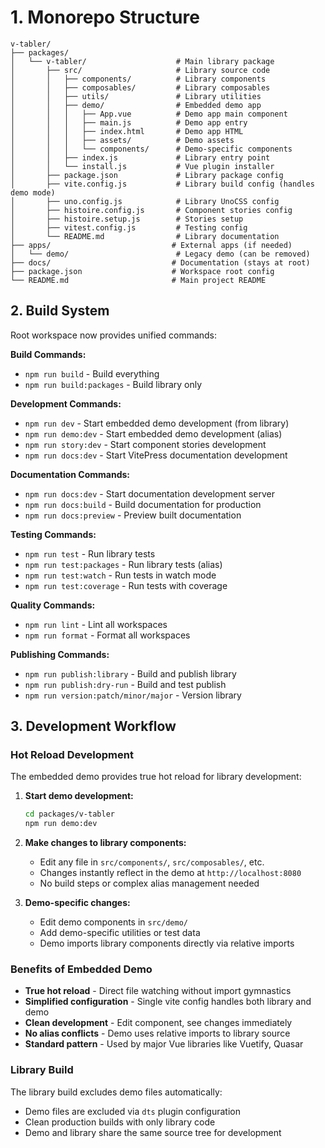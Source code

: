 
# 1. Monorepo Structure
```
v-tabler/
├── packages/
│   └── v-tabler/                    # Main library package
│       ├── src/                     # Library source code
│       │   ├── components/          # Library components
│       │   ├── composables/         # Library composables
│       │   ├── utils/               # Library utilities
│       │   ├── demo/                # Embedded demo app
│       │   │   ├── App.vue          # Demo app main component
│       │   │   ├── main.js          # Demo app entry
│       │   │   ├── index.html       # Demo app HTML
│       │   │   ├── assets/          # Demo assets
│       │   │   └── components/      # Demo-specific components
│       │   ├── index.js             # Library entry point
│       │   └── install.js           # Vue plugin installer
│       ├── package.json             # Library package config
│       ├── vite.config.js           # Library build config (handles demo mode)
│       ├── uno.config.js            # Library UnoCSS config
│       ├── histoire.config.js       # Component stories config
│       ├── histoire.setup.js        # Stories setup
│       ├── vitest.config.js         # Testing config
│       └── README.md                # Library documentation
├── apps/                           # External apps (if needed)
│   └── demo/                        # Legacy demo (can be removed)
├── docs/                           # Documentation (stays at root)
├── package.json                    # Workspace root config
└── README.md                       # Main project README
```

## 2. Build System
Root workspace now provides unified commands:

**Build Commands:**
- `npm run build` - Build everything
- `npm run build:packages` - Build library only

**Development Commands:**
- `npm run dev` - Start embedded demo development (from library)
- `npm run demo:dev` - Start embedded demo development (alias)
- `npm run story:dev` - Start component stories development
- `npm run docs:dev` - Start VitePress documentation development

**Documentation Commands:**
- `npm run docs:dev` - Start documentation development server
- `npm run docs:build` - Build documentation for production
- `npm run docs:preview` - Preview built documentation

**Testing Commands:**
- `npm run test` - Run library tests
- `npm run test:packages` - Run library tests (alias)
- `npm run test:watch` - Run tests in watch mode
- `npm run test:coverage` - Run tests with coverage

**Quality Commands:**
- `npm run lint` - Lint all workspaces
- `npm run format` - Format all workspaces

**Publishing Commands:**
- `npm run publish:library` - Build and publish library
- `npm run publish:dry-run` - Build and test publish
- `npm run version:patch/minor/major` - Version library

## 3. Development Workflow

### Hot Reload Development
The embedded demo provides true hot reload for library development:

1. **Start demo development:**
   ```bash
   cd packages/v-tabler
   npm run demo:dev
   ```
   
2. **Make changes to library components:**
   - Edit any file in `src/components/`, `src/composables/`, etc.
   - Changes instantly reflect in the demo at `http://localhost:8080`
   - No build steps or complex alias management needed

3. **Demo-specific changes:**
   - Edit demo components in `src/demo/`
   - Add demo-specific utilities or test data
   - Demo imports library components directly via relative imports

### Benefits of Embedded Demo
- **True hot reload** - Direct file watching without import gymnastics
- **Simplified configuration** - Single vite config handles both library and demo
- **Clean development** - Edit component, see changes immediately
- **No alias conflicts** - Demo uses relative imports to library source
- **Standard pattern** - Used by major Vue libraries like Vuetify, Quasar

### Library Build
The library build excludes demo files automatically:
- Demo files are excluded via `dts` plugin configuration
- Clean production builds with only library code
- Demo and library share the same source tree for development
